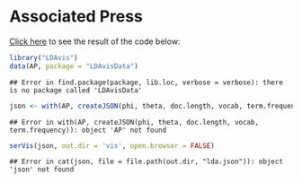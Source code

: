 Associated Press
=================

[Click here](http://cpsievert.github.io/LDAvis/AP/vis) to see the result of the code below:


```r
library("LDAvis")
data(AP, package = "LDAvisData")
```

```
## Error in find.package(package, lib.loc, verbose = verbose): there is no package called 'LDAvisData'
```

```r
json <- with(AP, createJSON(phi, theta, doc.length, vocab, term.frequency))
```

```
## Error in with(AP, createJSON(phi, theta, doc.length, vocab, term.frequency)): object 'AP' not found
```

```r
serVis(json, out.dir = 'vis', open.browser = FALSE)
```

```
## Error in cat(json, file = file.path(out.dir, "lda.json")): object 'json' not found
```
